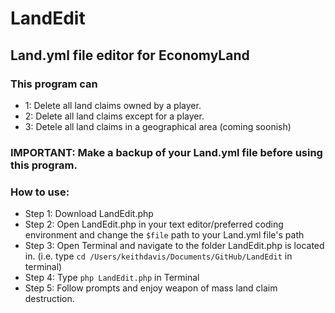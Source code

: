 # LandEdit
## Land.yml file editor for EconomyLand

### This program can 
* 1: Delete all land claims owned by a player. 
* 2: Delete all land claims except for a player. 
* 3: Detele all land claims in a geographical area (coming soonish)

### IMPORTANT: Make a backup of your Land.yml file before using this program. 

### How to use:
* Step 1: Download LandEdit.php
* Step 2: Open LandEdit.php in your text editor/preferred coding environment and change the ```$file``` path to your Land.yml file's path
* Step 3: Open Terminal and navigate to the folder LandEdit.php is located in.
(i.e. type ```cd /Users/keithdavis/Documents/GitHub/LandEdit``` in terminal)
* Step 4: Type ```php LandEdit.php``` in Terminal
* Step 5: Follow prompts and enjoy weapon of mass land claim destruction. 


